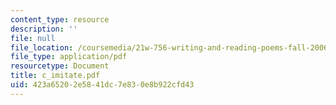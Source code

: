 ```yaml
---
content_type: resource
description: ''
file: null
file_location: /coursemedia/21w-756-writing-and-reading-poems-fall-2006/423a65202e5841dc7e830e8b922cfd43_c_imitate.pdf
file_type: application/pdf
resourcetype: Document
title: c_imitate.pdf
uid: 423a6520-2e58-41dc-7e83-0e8b922cfd43
---
```

